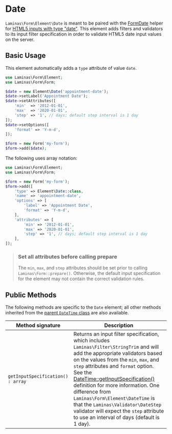 # Date

`Laminas\Form\Element\Date` is meant to be paired with the
[FormDate](../helper/form-date.md) helper for
[HTML5 inputs with type "date"](http://www.whatwg.org/specs/web-apps/current-work/multipage/states-of-the-type-attribute.html#date-state-%28type=date%29).
This element adds filters and validators to its input filter specification in
order to validate HTML5 date input values on the server.

## Basic Usage

This element automatically adds a `type` attribute of value `date`.

```php
use Laminas\Form\Element;
use Laminas\Form\Form;

$date = new Element\Date('appointment-date');
$date->setLabel('Appointment Date');
$date->setAttributes([
    'min'  => '2012-01-01',
    'max'  => '2020-01-01',
    'step' => '1', // days; default step interval is 1 day
]);
$date->setOptions([
    'format' => 'Y-m-d',
]);

$form = new Form('my-form');
$form->add($date);
```

The following uses array notation:

```php
use Laminas\Form\Element;
use Laminas\Form\Form;

$form = new Form('my-form');
$form->add([
	'type' => Element\Date::class,
	'name' => 'appointment-date',
	'options' => [
		'label' => 'Appointment Date',
		'format' => 'Y-m-d',
	],
	'attributes' => [
		'min' => '2012-01-01',
		'max' => '2020-01-01',
		'step' => '1', // days; default step interval is 1 day
	],
]);
```

> ### Set all attributes before calling prepare
> 
> The `min`, `max`, and `step` attributes should be set prior to calling
> `Laminas\Form::prepare()`. Otherwise, the default input specification for the
> element may not contain the correct validation rules.

## Public Methods

The following methods are specific to the `Date` element; all other methods
inherited from the [parent `DateTime` class](date-time.md#public-methods) are also
available.

Method signature                  | Description
--------------------------------- | -----------
`getInputSpecification() : array` | Returns an input filter specification, which includes `Laminas\Filter\StringTrim` and will add the appropriate validators based on the values from the `min`, `max`, and `step` attributes and `format` option. See the [DateTime::getInputSpecification()](date-time.md#public-methods) definition for more information. One difference from `Laminas\Form\Element\DateTime` is that the `Laminas\Validator\DateStep` validator will expect the `step` attribute to use an interval of days (default is 1 day).
